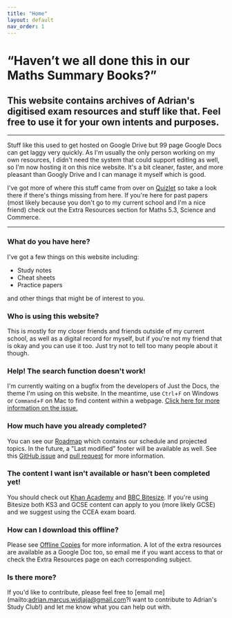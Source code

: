 ```yaml
---
title: "Home"
layout: default
nav_order: 1
---
```


# “Haven’t we all done this in our Maths Summary Books?”

## This website contains archives of Adrian's digitised exam resources and stuff like that. Feel free to use it for your own intents and purposes.

***

Stuff like this used to get hosted on Google Drive but 99 page Google Docs can get laggy very quickly. As I'm usually the only person working on my own resources, I didn't need the system that could support editing as well, so I'm now hosting it on this nice website. It's a bit cleaner, faster, and more pleasant than Googly Drive and I can manage it myself which is good.

I've got more of where this stuff came from over on [Quizlet](https://quizlet.com/class/10813900/) so take a look there if there's things missing from here. If you're here for past papers (most likely because you don't go to my current school and I'm a nice friend) check out the Extra Resources section for Maths 5.3, Science and Commerce.

***

### What do you have here?

I've got a few things on this website including:
- Study notes
- Cheat sheets
- Practice papers

and other things that might be of interest to you.

### Who is using this website?

This is mostly for my closer friends and friends outside of my current school, as well as a digital record for myself, but if you're not my friend that is okay and you can use it too. Just try not to tell too many people about it though.

### Help! The search function doesn't work!

I'm currently waiting on a bugfix from the developers of Just the Docs, the theme I'm using on this website. In the meantime, use `Ctrl`+`F` on Windows or `Command`+`F` on Mac to find content within a webpage. [Click here for more information on the issue.](https://github.com/pmarsceill/just-the-docs/pull/218)

### How much have you already completed?

You can see our [Roadmap](roadmap.html) which contains our schedule and projected topics. In the future, a "Last modified" footer will be available as well. See this [GitHub issue](https://github.com/pmarsceill/just-the-docs/issues/166) and [pull request](https://github.com/pmarsceill/just-the-docs/pull/217) for more information.

### The content I want isn't available or hasn't been completed yet!

You should check out [Khan Academy](https://khanacademy.org) and [BBC Bitesize](bbc.co.uk/bitesize). If you're using Bitesize both KS3 and GCSE content can apply to you (more likely GCSE) and we suggest using the CCEA exam board.

### How can I download this offline?

Please see [Offline Copies](offline.html) for more information. A lot of the extra resources are available as a Google Doc too, so email me if you want access to that or check the Extra Resources page on each corresponding subject.

### Is there more?

If you'd like to contribute, please feel free to [email me](mailto:adrian.marcus.widjaja@gmail.com?I want to contribute to Adrian's Study Club!) and let me know what you can help out with.